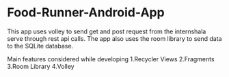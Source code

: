 # Food-Runner-Android-App
This app uses volley to send get and post request from the internshala serve through rest api calls.
The app also uses the room library to send data to the SQLite database.

Main features considered while developing
1.Recycler Views
2.Fragments
3.Room Library
4.Volley
